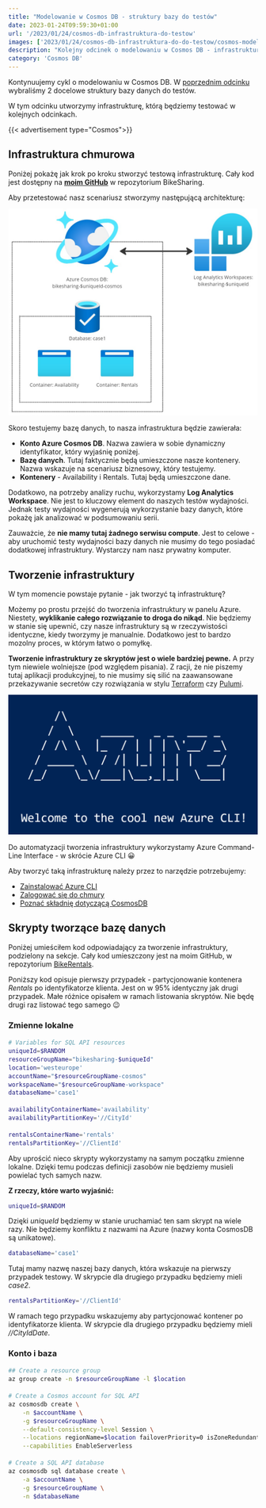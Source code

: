 ```yaml
---
title: "Modelowanie w Cosmos DB - struktury bazy do testów"
date: 2023-01-24T09:59:30+01:00
url: '/2023/01/24/cosmos-db-infrastruktura-do-testow'
images: ['2023/01/24/cosmos-db-infrastruktura-do-do-testow/cosmos-modeling.jpg']
description: "Kolejny odcinek o modelowaniu w Cosmos DB - infrastruktura do testów"
category: 'Cosmos DB'
---
```


Kontynuujemy cykl o modelowaniu w Cosmos DB. W [poprzednim odcinku](/2022/12/14/cosmos-db-struktury-bazy-do-testów/) wybraliśmy 2 docelowe struktury bazy danych do testów.

W tym odcinku utworzymy infrastrukturę, którą będziemy testować w kolejnych odcinkach.

{{< advertisement type="Cosmos">}}

## Infrastruktura chmurowa

Poniżej pokażę jak krok po kroku stworzyć testową infrastrukturę. Cały kod jest dostępny na [**moim GitHub**](https://github.com/rmaziarka/BikeSharing/tree/master/BikeSharing.Infrastructure) w repozytorium BikeSharing.

Aby przetestować nasz scenariusz stworzymy następującą architekturę:

[![](infrastructure.jpg)](infrastructure.jpg)

Skoro testujemy bazę danych, to nasza infrastruktura będzie zawierała:

- **Konto Azure Cosmos DB**. Nazwa zawiera w sobie dynamiczny identyfikator, który wyjaśnię poniżej. 
- **Bazę danych**. Tutaj faktycznie będą umieszczone nasze kontenery. Nazwa wskazuje na scenariusz biznesowy, który testujemy.
- **Kontenery** - Availability i Rentals. Tutaj będą umieszczone dane.

Dodatkowo, na potrzeby analizy ruchu, wykorzystamy **Log Analytics Workspace**. Nie jest to kluczowy element do naszych testów wydajności. Jednak testy wydajności wygenerują wykorzystanie bazy danych, które pokażę jak analizować w podsumowaniu serii. 

Zauważcie, że **nie mamy tutaj żadnego serwisu compute**. Jest to celowe - aby uruchomić testy wydajności bazy danych nie musimy do tego posiadać dodatkowej infrastruktury. Wystarczy nam nasz prywatny komputer.

## Tworzenie infrastruktury

W tym momencie powstaje pytanie - jak tworzyć tą infrastrukturę?

Możemy po prostu przejść do tworzenia infrastruktury w panelu Azure. Niestety, **wyklikanie całego rozwiązanie to droga do nikąd**. Nie będziemy w stanie się upewnić, czy nasze infrastruktury są w rzeczywistości identyczne, kiedy tworzymy je manualnie. Dodatkowo jest to bardzo mozolny proces, w którym łatwo o pomyłkę.

**Tworzenie infrastruktury ze skryptów jest o wiele bardziej pewne.** A przy tym niewiele wolniejsze (pod względem pisania). Z racji, że nie piszemy tutaj aplikacji produkcyjnej, to nie musimy się silić na zaawansowane przekazywanie secretów czy rozwiązania w stylu [Terraform](https://www.terraform.io/) czy [Pulumi](https://www.pulumi.com/).

![](azcli.png)

Do automatyzacji tworzenia infrastruktury wykorzystamy Azure Command-Line Interface - w skrócie Azure CLI 😀

Aby tworzyć taką infrastrukturę należy przez to narzędzie potrzebujemy:

- [Zainstalować Azure CLI](https://learn.microsoft.com/en-us/cli/azure/install-azure-cli)
- [Zalogować się do chmury](https://learn.microsoft.com/en-us/cli/azure/authenticate-azure-cli)
- [Poznać składnię dotyczącą CosmosDB](https://learn.microsoft.com/en-us/cli/azure/cosmosdb?view=azure-cli-latest) 

## Skrypty tworzące bazę danych

Poniżej umieściłem kod odpowiadający za tworzenie infrastruktury, podzielony na sekcje. Cały kod umieszczony jest na moim GitHub, w repozytorium [BikeRentals](https://github.com/rmaziarka/BikeSharing/tree/master/BikeSharing.Infrastructure).

Poniższy kod opisuje pierwszy przypadek - partycjonowanie kontenera _Rentals_ po identyfikatorze klienta. Jest on w 95% identyczny jak drugi przypadek. Małe różnice opisałem w ramach listowania skryptów. Nie będę drugi raz listować tego samego 😉  

### Zmienne lokalne

```sh
# Variables for SQL API resources
uniqueId=$RANDOM
resourceGroupName="bikesharing-$uniqueId"
location='westeurope'
accountName="$resourceGroupName-cosmos"
workspaceName="$resourceGroupName-workspace"
databaseName='case1'

availabilityContainerName='availability'
availabilityPartitionKey='//CityId'

rentalsContainerName='rentals'
rentalsPartitionKey='//ClientId'
```

Aby uprościć nieco skrypty wykorzystamy na samym początku zmienne lokalne. Dzięki temu podczas definicji zasobów nie będziemy musieli powielać tych samych nazw.

**Z rzeczy, które warto wyjaśnić:**

```sh
uniqueId=$RANDOM
```
Dzięki _uniqueId_ będziemy w stanie uruchamiać ten sam skrypt na wiele razy. Nie będziemy konfliktu z nazwami na Azure (nazwy konta CosmosDB są unikatowe).

```sh
databaseName='case1'
```
Tutaj mamy nazwę naszej bazy danych, która wskazuje na pierwszy przypadek testowy. W skrypcie dla drugiego przypadku będziemy mieli _case2_.

```sh
rentalsPartitionKey='//ClientId'
```
W ramach tego przypadku wskazujemy aby partycjonować kontener po identyfikatorze klienta. W skrypcie dla drugiego przypadku będziemy mieli _//CityIdDate_.


### Konto i baza


```sh
## Create a resource group
az group create -n $resourceGroupName -l $location

# Create a Cosmos account for SQL API
az cosmosdb create \
    -n $accountName \
    -g $resourceGroupName \
    --default-consistency-level Session \
    --locations regionName=$location failoverPriority=0 isZoneRedundant=False \
    --capabilities EnableServerless

# Create a SQL API database
az cosmosdb sql database create \
    -a $accountName \
    -g $resourceGroupName \
    -n $databaseName
```